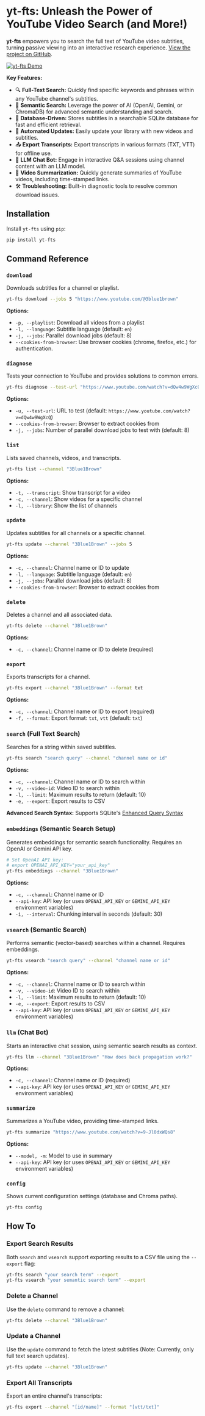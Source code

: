 # yt-fts: Unleash the Power of YouTube Video Search (and More!)

**yt-fts** empowers you to search the full text of YouTube video subtitles, turning passive viewing into an interactive research experience. [View the project on GitHub](https://github.com/NotJoeMartinez/yt-fts).

[![yt-fts Demo](https://github.com/NotJoeMartinez/yt-fts/assets/39905973/6ffd8962-d060-490f-9e73-9ab179402f14)](https://github.com/NotJoeMartinez/yt-fts)

**Key Features:**

*   🔍 **Full-Text Search:** Quickly find specific keywords and phrases within any YouTube channel's subtitles.
*   💬 **Semantic Search:** Leverage the power of AI (OpenAI, Gemini, or ChromaDB) for advanced semantic understanding and search.
*   💾 **Database-Driven:** Stores subtitles in a searchable SQLite database for fast and efficient retrieval.
*   🔄 **Automated Updates:** Easily update your library with new videos and subtitles.
*   📤 **Export Transcripts:** Export transcripts in various formats (TXT, VTT) for offline use.
*   🤖 **LLM Chat Bot:** Engage in interactive Q&A sessions using channel content with an LLM model.
*   📝 **Video Summarization:** Quickly generate summaries of YouTube videos, including time-stamped links.
*   🛠️ **Troubleshooting:** Built-in diagnostic tools to resolve common download issues.

## Installation

Install `yt-fts` using `pip`:

```bash
pip install yt-fts
```

## Command Reference

### `download`

Downloads subtitles for a channel or playlist.

```bash
yt-fts download --jobs 5 "https://www.youtube.com/@3blue1brown"
```

**Options:**

*   `-p, --playlist`: Download all videos from a playlist
*   `-l, --language`: Subtitle language (default: `en`)
*   `-j, --jobs`: Parallel download jobs (default: 8)
*   `--cookies-from-browser`: Use browser cookies (chrome, firefox, etc.) for authentication.

### `diagnose`

Tests your connection to YouTube and provides solutions to common errors.

```bash
yt-fts diagnose --test-url "https://www.youtube.com/watch?v=dQw4w9WgXcQ" --cookies-from-browser firefox
```

**Options:**

*   `-u, --test-url`: URL to test (default: `https://www.youtube.com/watch?v=dQw4w9WgXcQ`)
*   `--cookies-from-browser`: Browser to extract cookies from
*   `-j, --jobs`: Number of parallel download jobs to test with (default: 8)

### `list`

Lists saved channels, videos, and transcripts.

```bash
yt-fts list --channel "3Blue1Brown"
```

**Options:**

*   `-t, --transcript`: Show transcript for a video
*   `-c, --channel`: Show videos for a specific channel
*   `-l, --library`: Show the list of channels

### `update`

Updates subtitles for all channels or a specific channel.

```bash
yt-fts update --channel "3Blue1Brown" --jobs 5
```

**Options:**

*   `-c, --channel`: Channel name or ID to update
*   `-l, --language`: Subtitle language (default: `en`)
*   `-j, --jobs`: Parallel download jobs (default: 8)
*   `--cookies-from-browser`: Browser to extract cookies from

### `delete`

Deletes a channel and all associated data.

```bash
yt-fts delete --channel "3Blue1Brown"
```

**Options:**

*   `-c, --channel`: Channel name or ID to delete (required)

### `export`

Exports transcripts for a channel.

```bash
yt-fts export --channel "3Blue1Brown" --format txt
```

**Options:**

*   `-c, --channel`: Channel name or ID to export (required)
*   `-f, --format`: Export format: `txt`, `vtt` (default: `txt`)

### `search` (Full Text Search)

Searches for a string within saved subtitles.

```bash
yt-fts search "search query" --channel "channel name or id"
```

**Options:**

*   `-c, --channel`: Channel name or ID to search within
*   `-v, --video-id`: Video ID to search within
*   `-l, --limit`: Maximum results to return (default: 10)
*   `-e, --export`: Export results to CSV

**Advanced Search Syntax:**  Supports SQLite's [Enhanced Query Syntax](https://www.sqlite.org/fts3.html#full_text_index_queries)

### `embeddings` (Semantic Search Setup)

Generates embeddings for semantic search functionality. Requires an OpenAI or Gemini API key.

```bash
# Set OpenAI API key:
# export OPENAI_API_KEY="your_api_key"
yt-fts embeddings --channel "3Blue1Brown"
```

**Options:**

*   `-c, --channel`: Channel name or ID
*   `--api-key`: API key (or uses `OPENAI_API_KEY` or `GEMINI_API_KEY` environment variables)
*   `-i, --interval`: Chunking interval in seconds (default: 30)

### `vsearch` (Semantic Search)

Performs semantic (vector-based) searches within a channel. Requires embeddings.

```bash
yt-fts vsearch "search query" --channel "channel name or id"
```

**Options:**

*   `-c, --channel`: Channel name or ID to search within
*   `-v, --video-id`: Video ID to search within
*   `-l, --limit`: Maximum results to return (default: 10)
*   `-e, --export`: Export results to CSV
*   `--api-key`: API key (or uses `OPENAI_API_KEY` or `GEMINI_API_KEY` environment variables)

### `llm` (Chat Bot)

Starts an interactive chat session, using semantic search results as context.

```bash
yt-fts llm --channel "3Blue1Brown" "How does back propagation work?"
```

**Options:**

*   `-c, --channel`: Channel name or ID (required)
*   `--api-key`: API key (or uses `OPENAI_API_KEY` or `GEMINI_API_KEY` environment variables)

### `summarize`

Summarizes a YouTube video, providing time-stamped links.

```bash
yt-fts summarize "https://www.youtube.com/watch?v=9-Jl0dxWQs8"
```

**Options:**

*   `--model, -m`: Model to use in summary
*   `--api-key`: API key (or uses `OPENAI_API_KEY` or `GEMINI_API_KEY` environment variables)

### `config`

Shows current configuration settings (database and Chroma paths).

```bash
yt-fts config
```

## How To

### Export Search Results

Both `search` and `vsearch` support exporting results to a CSV file using the `--export` flag:

```bash
yt-fts search "your search term" --export
yt-fts vsearch "your semantic search term" --export
```

### Delete a Channel

Use the `delete` command to remove a channel:

```bash
yt-fts delete --channel "3Blue1Brown"
```

### Update a Channel

Use the `update` command to fetch the latest subtitles (Note: Currently, only full text search updates).

```bash
yt-fts update --channel "3Blue1Brown"
```

### Export All Transcripts

Export an entire channel's transcripts:

```bash
yt-fts export --channel "[id/name]" --format "[vtt/txt]"
```